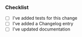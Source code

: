 <!--
  First of all, thanks for contributing!

  If it's a typo fix or minor documentation update feel free to skip the rest of this template!
-->

<!--
  If it's a bug fix, then link it to the issue, for example:

  Fixes #xxx
-->


<!--
  Otherwise, describe the changes:

### What is the purpose of this pull request?

### What changes did you make? (overview)

### Is there anything you'd like reviewers to focus on?

-->

### Checklist

- [ ] I've added tests for this change
- [ ] I've added a Changelog entry
- [ ] I've updated documentation
